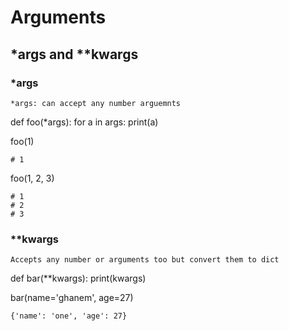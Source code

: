 # Arguments

## *args and **kwargs

### *args
```
*args: can accept any number arguemnts
```
def foo(*args):
    for a in args:
        print(a)        

foo(1)
```
# 1
```

foo(1, 2, 3)
```
# 1
# 2
# 3
```

### **kwargs
```
Accepts any number or arguments too but convert them to dict
```
def bar(**kwargs):
    print(kwargs)

bar(name='ghanem', age=27)

```
{'name': 'one', 'age': 27}
```
